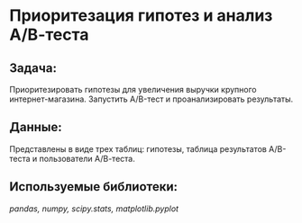 # Приоритезация гипотез и анализ А/В-теста

## Задача: 

Приоритезировать гипотезы для увеличения выручки крупного интернет-магазина. Запустить A/B-тест и проанализировать  результаты.

## Данные:

Представлены в виде трех таблиц: гипотезы, таблица результатов А/В-теста и пользователи А/В-теста.

## Используемые библиотеки:

*pandas, numpy, scipy.stats, matplotlib.pyplot*
